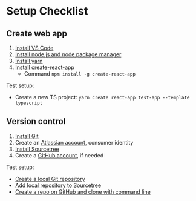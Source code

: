 # Setup Checklist
## Create web app 
1. [Install VS Code](https://code.visualstudio.com/)
2. [Install node.js and node package manager](https://nodejs.org/en/download/)
3. [Install yarn](https://legacy.yarnpkg.com/en/)
4. [Install create-react-app](https://create-react-app.dev/docs/adding-typescript/)
    * Command `npm install -g create-react-app`

Test setup: 
* Create a new TS project: `yarn create react-app test-app --template typescript`

## Version control
1. [Install Git](https://git-scm.com/downloads)
2. Create an [Atlassian account](https://id.atlassian.com/signup?application=mac&continue=https%3A%2F%2Fmy.atlassian.com%2Fproducts%2Findex&_ga=2.194280489.527942488.1580229548-1763893018.1578596454), consumer identity
3. [Install Sourcetree](https://www.sourcetreeapp.com/)
4. Create a [GitHub account](http://github.com/join), if needed

Test setup: 
* [Create a local Git repository](https://git-scm.com/book/en/v2/Git-Basics-Getting-a-Git-Repository) 
* [Add local repository to Sourcetree](https://confluence.atlassian.com/get-started-with-sourcetree/add-an-existing-local-repository-847359105.html)
* [Create a repo on GitHub and clone with command line](https://help.github.com/en/github/creating-cloning-and-archiving-repositories/cloning-a-repository)
